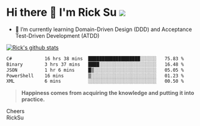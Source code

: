 # Hi there 👋 I'm Rick Su ![](https://komarev.com/ghpvc/?username=ricksu978)
<!--
**ricksu978/ricksu978** is a ✨ _special_ ✨ repository because its `README.md` (this file) appears on your GitHub profile.

Here are some ideas to get you started:

- 🔭 I’m currently working on ...
-->
- 🌱 I’m currently learning Domain-Driven Design (DDD) and Acceptance Test-Driven Development (ATDD)
<!--
- 👯 I’m looking to collaborate on ...
- 🤔 I’m looking for help with ...
- 💬 Ask me about ...
- 📫 How to reach me: ...
- 😄 Pronouns: ...
- ⚡ Fun fact: ...
-->
[![Rick's github stats](https://github-readme-stats.vercel.app/api?username=ricksu978&theme=dark)](https://github.com/ricksu978/ricksu978)

<!--START_SECTION:waka-->

```txt
C#            16 hrs 38 mins  ███████████████████░░░░░░   75.83 %
Binary        3 hrs 37 mins   ████░░░░░░░░░░░░░░░░░░░░░   16.48 %
JSON          1 hr 6 mins     █▒░░░░░░░░░░░░░░░░░░░░░░░   05.05 %
PowerShell    16 mins         ▒░░░░░░░░░░░░░░░░░░░░░░░░   01.23 %
XML           6 mins          ░░░░░░░░░░░░░░░░░░░░░░░░░   00.50 %
```

<!--END_SECTION:waka-->

> **Happiness comes from acquiring the knowledge and putting it into practice.**

Cheers  
RickSu 
